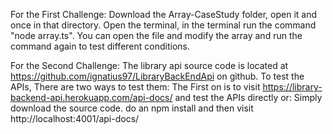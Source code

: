 
For the First Challenge:
Download the Array-CaseStudy folder, open it and once in that directory. Open the terminal, in the terminal run the command "node array.ts". 
You can open the file and modify the array and run the command again to test different conditions.

For the Second Challenge:
The library api source code is located at https://github.com/ignatius97/LibraryBackEndApi on github.
To test the APIs, There are two ways to test them:
    The First on is to visit https://library-backend-api.herokuapp.com/api-docs/ and test the APIs directly
or:
    Simply download the source code. do an npm install and then visit http://localhost:4001/api-docs/